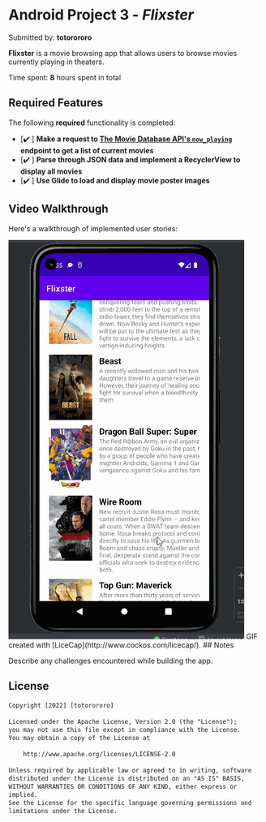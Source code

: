# Android Project 3 - *Flixster*

Submitted by: **totorororo**

**Flixster** is a movie browsing app that allows users to browse movies currently playing in theaters.

Time spent: **8** hours spent in total

## Required Features

The following **required** functionality is completed:

- [✔️ ] **Make a request to [The Movie Database API's `now_playing`](https://developers.themoviedb.org/3/movies/get-now-playing) endpoint to get a list of current movies**
- [✔️ ] **Parse through JSON data and implement a RecyclerView to display all movies**
- [✔️ ] **Use Glide to load and display movie poster images**

## Video Walkthrough

Here's a walkthrough of implemented user stories:

<img src='https://github.com/totorororo/Flixster/blob/master/flixster%20walkthrough.gif' title='Video Walkthrough' width='' alt='Video Walkthrough' />
GIF created with [LiceCap](http://www.cockos.com/licecap/).  
## Notes

Describe any challenges encountered while building the app.

## License

    Copyright [2022] [totorororo]

    Licensed under the Apache License, Version 2.0 (the "License");
    you may not use this file except in compliance with the License.
    You may obtain a copy of the License at

        http://www.apache.org/licenses/LICENSE-2.0

    Unless required by applicable law or agreed to in writing, software
    distributed under the License is distributed on an "AS IS" BASIS,
    WITHOUT WARRANTIES OR CONDITIONS OF ANY KIND, either express or implied.
    See the License for the specific language governing permissions and
    limitations under the License.
